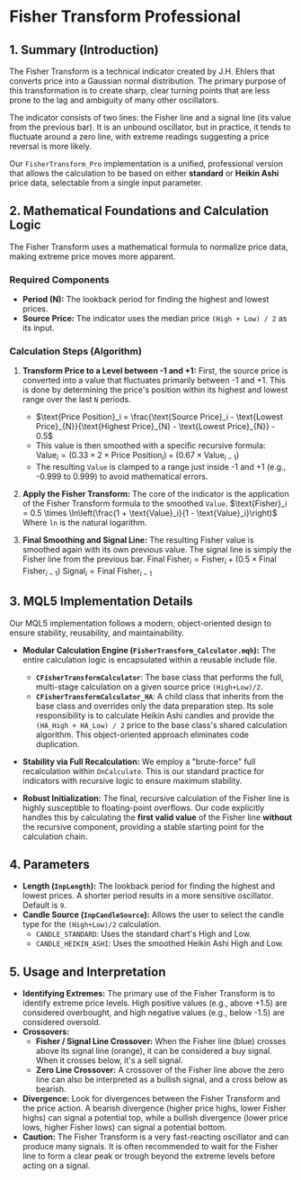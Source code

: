 # Fisher Transform Professional

## 1. Summary (Introduction)

The Fisher Transform is a technical indicator created by J.H. Ehlers that converts price into a Gaussian normal distribution. The primary purpose of this transformation is to create sharp, clear turning points that are less prone to the lag and ambiguity of many other oscillators.

The indicator consists of two lines: the Fisher line and a signal line (its value from the previous bar). It is an unbound oscillator, but in practice, it tends to fluctuate around a zero line, with extreme readings suggesting a price reversal is more likely.

Our `FisherTransform_Pro` implementation is a unified, professional version that allows the calculation to be based on either **standard** or **Heikin Ashi** price data, selectable from a single input parameter.

## 2. Mathematical Foundations and Calculation Logic

The Fisher Transform uses a mathematical formula to normalize price data, making extreme price moves more apparent.

### Required Components

* **Period (N):** The lookback period for finding the highest and lowest prices.
* **Source Price:** The indicator uses the median price `(High + Low) / 2` as its input.

### Calculation Steps (Algorithm)

1. **Transform Price to a Level between -1 and +1:** First, the source price is converted into a value that fluctuates primarily between -1 and +1. This is done by determining the price's position within its highest and lowest range over the last `N` periods.
    * $\text{Price Position}_i = \frac{\text{Source Price}_i - \text{Lowest Price}_{N}}{\text{Highest Price}_{N} - \text{Lowest Price}_{N}} - 0.5$
    * This value is then smoothed with a specific recursive formula:
        $\text{Value}_i = (0.33 \times 2 \times \text{Price Position}_i) + (0.67 \times \text{Value}_{i-1})$
    * The resulting `Value` is clamped to a range just inside -1 and +1 (e.g., -0.999 to 0.999) to avoid mathematical errors.

2. **Apply the Fisher Transform:** The core of the indicator is the application of the Fisher Transform formula to the smoothed `Value`.
    $\text{Fisher}_i = 0.5 \times \ln\left(\frac{1 + \text{Value}_i}{1 - \text{Value}_i}\right)$
    Where `ln` is the natural logarithm.

3. **Final Smoothing and Signal Line:** The resulting Fisher value is smoothed again with its own previous value. The signal line is simply the Fisher line from the previous bar.
    $\text{Final Fisher}_i = \text{Fisher}_i + (0.5 \times \text{Final Fisher}_{i-1})$
    $\text{Signal}_i = \text{Final Fisher}_{i-1}$

## 3. MQL5 Implementation Details

Our MQL5 implementation follows a modern, object-oriented design to ensure stability, reusability, and maintainability.

* **Modular Calculation Engine (`FisherTransform_Calculator.mqh`):**
    The entire calculation logic is encapsulated within a reusable include file.
  * **`CFisherTransformCalculator`**: The base class that performs the full, multi-stage calculation on a given source price `(High+Low)/2`.
  * **`CFisherTransformCalculator_HA`**: A child class that inherits from the base class and overrides only the data preparation step. Its sole responsibility is to calculate Heikin Ashi candles and provide the `(HA_High + HA_Low) / 2` price to the base class's shared calculation algorithm. This object-oriented approach eliminates code duplication.

* **Stability via Full Recalculation:** We employ a "brute-force" full recalculation within `OnCalculate`. This is our standard practice for indicators with recursive logic to ensure maximum stability.

* **Robust Initialization:** The final, recursive calculation of the Fisher line is highly susceptible to floating-point overflows. Our code explicitly handles this by calculating the **first valid value** of the Fisher line **without** the recursive component, providing a stable starting point for the calculation chain.

## 4. Parameters

* **Length (`InpLength`):** The lookback period for finding the highest and lowest prices. A shorter period results in a more sensitive oscillator. Default is `9`.
* **Candle Source (`InpCandleSource`):** Allows the user to select the candle type for the `(High+Low)/2` calculation.
  * `CANDLE_STANDARD`: Uses the standard chart's High and Low.
  * `CANDLE_HEIKIN_ASHI`: Uses the smoothed Heikin Ashi High and Low.

## 5. Usage and Interpretation

* **Identifying Extremes:** The primary use of the Fisher Transform is to identify extreme price levels. High positive values (e.g., above +1.5) are considered overbought, and high negative values (e.g., below -1.5) are considered oversold.
* **Crossovers:**
  * **Fisher / Signal Line Crossover:** When the Fisher line (blue) crosses above its signal line (orange), it can be considered a buy signal. When it crosses below, it's a sell signal.
  * **Zero Line Crossover:** A crossover of the Fisher line above the zero line can also be interpreted as a bullish signal, and a cross below as bearish.
* **Divergence:** Look for divergences between the Fisher Transform and the price action. A bearish divergence (higher price highs, lower Fisher highs) can signal a potential top, while a bullish divergence (lower price lows, higher Fisher lows) can signal a potential bottom.
* **Caution:** The Fisher Transform is a very fast-reacting oscillator and can produce many signals. It is often recommended to wait for the Fisher line to form a clear peak or trough beyond the extreme levels before acting on a signal.

